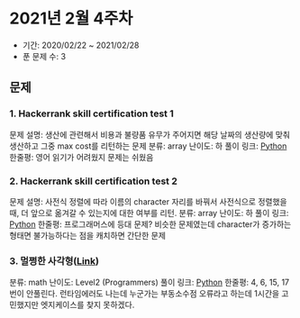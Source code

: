 # 2021년 2월 4주차

- 기간: 2020/02/22 ~ 2021/02/28
- 푼 문제 수: 3

## 문제

### 1. Hackerrank skill certification test 1

문제 설명: 생산에 관련해서 비용과 불량품 유무가 주어지면 해당 날짜의 생산량에 맞춰 생산하고 그중 max cost를 리턴하는 문제
분류: array
난이도: 하
풀이 링크: [Python](https://github.com/seungsu3579/Algorithm_Study/blob/master/hackerrank/skill_certification_test_basic_1.py)
한줄평: 영어 읽기가 어려웠지 문제는 쉬웠음

### 2. Hackerrank skill certification test 2

문제 설명: 사전식 정렬에 따라 이름의 character 자리를 바꿔서 사전식으로 정렬했을 때, 더 앞으로 옮겨갈 수 있는지에 대한 여부를 리턴.
분류: array
난이도: 하
풀이 링크: [Python](https://github.com/seungsu3579/Algorithm_Study/blob/master/hackerrank/skill_certification_test_basic_2.py)
한줄평: 프로그래머스에 등대 문제? 비슷한 문제였는데 character가 증가하는 형태면 불가능하다는 점을 캐치하면 간단한 문제

### 3. 멀쩡한 사각형([Link](https://programmers.co.kr/learn/courses/30/lessons/62048))

분류: math
난이도: Level2 (Programmers)
풀이 링크: [Python](https://github.com/seungsu3579/Algorithm_Study/blob/master/programmers/2-level/멀쩡한사각형.py)
한줄평: 4, 6, 15, 17번이 안풀린다. 런타임에러도 나는데 누군가는 부동소수점 오류라고 하는데 1시간을 고민했지만 엣지케이스를 찾지 못하겠다.
